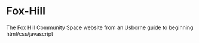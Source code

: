 # Fox-Hill
The Fox Hill Community Space website from an Usborne guide to beginning html/css/javascript
